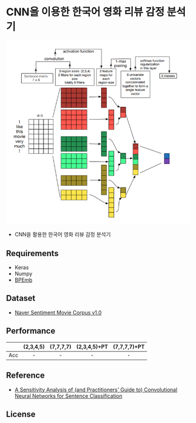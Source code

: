 # CNN을 이용한 한국어 영화 리뷰 감정 분석기
![ex screenshot](./img/model.png)
- CNN을 활용한 한국어 영화 리뷰 감정 분석기

## Requirements
- Keras
- Numpy
- [BPEmb](https://github.com/bheinzerling/bpemb)
  
## Dataset
- [Naver Sentiment Movie Corpus v1.0](https://github.com/e9t/nsmc)

## Performance
　|(2,3,4,5)|(7,7,7,7)|(2,3,4,5)+PT|(7,7,7,7)+PT|
|:---:|:---:|:---:|:---:|:---:|
|Acc|-|-|-|-|


    
## Reference
- [A Sensitivity Analysis of (and Practitioners' Guide to) Convolutional Neural Networks for Sentence Classification](https://arxiv.org/abs/1510.03820)

## License
